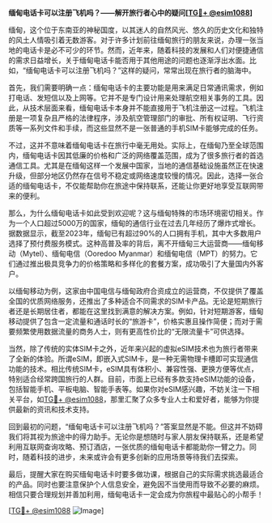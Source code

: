 **缅甸电话卡可以注册飞机吗？——解开旅行者心中的疑问[[TG💪+ @esim1088](https://t.me/s/esim1088)]**

缅甸，这个位于东南亚的神秘国度，以其迷人的自然风光、悠久的历史文化和独特的风土人情吸引着无数游客。对于许多计划前往缅甸旅行的朋友来说，办理一张当地的电话卡是必不可少的环节。然而，近年来，随着科技的发展和人们对便捷通信的需求日益增长，关于缅甸电话卡能否用于其他用途的问题也逐渐浮出水面。比如，“缅甸电话卡可以注册飞机吗？”这样的疑问，常常出现在旅行者的脑海中。

首先，我们需要明确一点：缅甸电话卡的主要功能是用来满足日常通讯需求，例如打电话、发短信以及上网等。它并不是专门设计用来处理航空相关事务的工具。因此，从技术层面来看，缅甸电话卡本身并不能直接用于飞机注册这一过程。飞机注册是一项复杂且严格的法律程序，涉及航空管理部门的审批、所有权证明、飞行资质等一系列文件和手续，而这些显然不是一张普通的手机SIM卡能够完成的任务。

不过，这并不意味着缅甸电话卡在旅行中毫无用处。实际上，在缅甸乃至全球范围内，缅甸电话卡因其低廉的价格和广泛的网络覆盖范围，成为了很多旅行者的首选通信工具。尤其是在缅甸这样一个发展中国家，当地的通信基础设施虽然正在快速升级，但部分地区仍然存在信号不稳定或网络速度较慢的情况。因此，选择一张合适的缅甸电话卡，不仅能帮助你在旅途中保持联系，还能让你更好地享受互联网带来的便利。

那么，为什么缅甸电话卡如此受到欢迎呢？这与缅甸特殊的市场环境密切相关。作为一个人口超过5000万的国家，缅甸的通信行业在过去几年经历了爆炸式增长。据数据显示，截至2023年，缅甸已有超过90%的人口拥有手机，其中大多数用户选择了预付费服务模式。这种高普及率的背后，离不开缅甸三大运营商——缅甸移动（Mytel）、缅甸电信（Ooredoo Myanmar）和缅甸电信（MPT）的努力。它们通过推出极具竞争力的价格策略和多样化的套餐方案，成功吸引了大量国内外客户。

以缅甸移动为例，这家由中国电信与缅甸政府合资成立的运营商，不仅提供了覆盖全国的优质网络服务，还推出了多种适合不同需求的SIM卡产品。无论是短期旅行者还是长期居住者，都能在这里找到满意的解决方案。例如，针对短期游客，缅甸移动提供了包含一定流量和通话时长的“旅游卡”，价格实惠且操作简便；而对于需要频繁使用数据流量的商务人士，则有更高性价比的“无限流量卡”可供选择。

当然，除了传统的实体SIM卡之外，近年来兴起的虚拟eSIM技术也为旅行者带来了全新的体验。所谓eSIM，即嵌入式SIM卡，是一种无需物理卡槽即可实现通信功能的技术。相比传统SIM卡，eSIM具有体积小、兼容性强、更换方便等优点，特别适合经常跨国旅行的人群。目前，市面上已经有多款支持eSIM功能的设备，包括智能手机、平板电脑、智能手表等。如果你对eSIM感兴趣，不妨关注一下相关平台，如[TG💪+ @esim1088](https://t.me/s/esim1088)，那里汇聚了众多专业人士和爱好者，能够为你提供最新的资讯和技术支持。

回到最初的问题，“缅甸电话卡可以注册飞机吗？”答案显然是不能。但这并不妨碍我们将其视为旅途中的得力助手。无论你是想随时与家人朋友保持联系，还是希望利用互联网查询攻略、预订酒店，一张优质的缅甸电话卡都能助你一臂之力。同时，随着科技的进步，未来或许会有更多创新的应用场景等待我们去探索。

最后，提醒大家在购买缅甸电话卡时要多做功课，根据自己的实际需求挑选最适合的产品。同时也要注意保护个人信息安全，避免因不当使用而导致不必要的麻烦。相信只要合理规划并善加利用，缅甸电话卡一定会成为你旅程中最贴心的小帮手！

[[TG💪+ @esim1088](https://t.me/s/esim1088) ![Image](https://i.postimg.cc/4NQfJmqS/Snipaste-2025-05-13-00-14-12.png)]